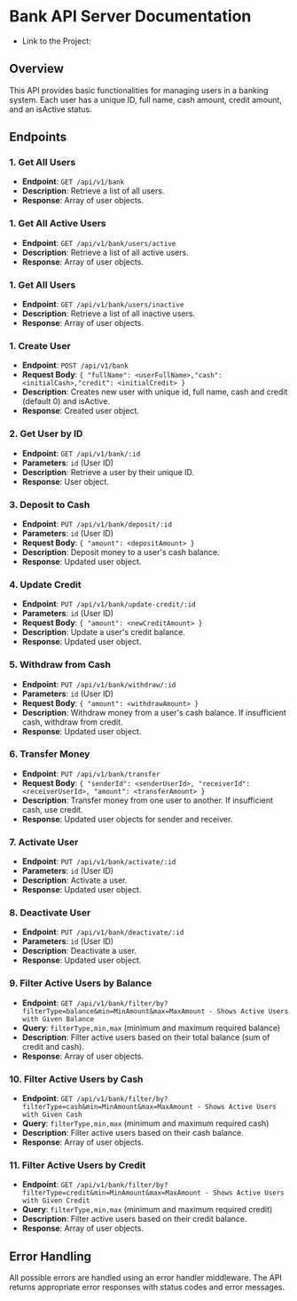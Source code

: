 # Bank API Server Documentation

-   Link to the Project: 

## Overview

This API provides basic functionalities for managing users in a banking system. Each user has a unique ID, full name, cash amount, credit amount, and an isActive status.

## Endpoints

### 1. Get All Users

-   **Endpoint**: `GET /api/v1/bank`
-   **Description**: Retrieve a list of all users.
-   **Response**: Array of user objects.

### 1. Get All Active Users

-   **Endpoint**: `GET /api/v1/bank/users/active`
-   **Description**: Retrieve a list of all active users.
-   **Response**: Array of user objects.

### 1. Get All Users

-   **Endpoint**: `GET /api/v1/bank/users/inactive`
-   **Description**: Retrieve a list of all inactive users.
-   **Response**: Array of user objects.

### 1. Create User

-   **Endpoint**: `POST /api/v1/bank`
-   **Request Body**: `{ "fullName": <userFullName>,"cash": <initialCash>,"credit": <initialCredit> }`
-   **Description**: Creates new user with unique id, full name, cash and credit (default 0) and isActive.
-   **Response**: Created user object.

### 2. Get User by ID

-   **Endpoint**: `GET /api/v1/bank/:id`
-   **Parameters**: `id` (User ID)
-   **Description**: Retrieve a user by their unique ID.
-   **Response**: User object.

### 3. Deposit to Cash

-   **Endpoint**: `PUT /api/v1/bank/deposit/:id`
-   **Parameters**: `id` (User ID)
-   **Request Body**: `{ "amount": <depositAmount> }`
-   **Description**: Deposit money to a user's cash balance.
-   **Response**: Updated user object.

### 4. Update Credit

-   **Endpoint**: `PUT /api/v1/bank/update-credit/:id`
-   **Parameters**: `id` (User ID)
-   **Request Body**: `{ "amount": <newCreditAmount> }`
-   **Description**: Update a user's credit balance.
-   **Response**: Updated user object.

### 5. Withdraw from Cash

-   **Endpoint**: `PUT /api/v1/bank/withdraw/:id`
-   **Parameters**: `id` (User ID)
-   **Request Body**: `{ "amount": <withdrawAmount> }`
-   **Description**: Withdraw money from a user's cash balance. If insufficient cash, withdraw from credit.
-   **Response**: Updated user object.

### 6. Transfer Money

-   **Endpoint**: `PUT /api/v1/bank/transfer`
-   **Request Body**: `{ "senderId": <senderUserId>, "receiverId": <receiverUserId>, "amount": <transferAmount> }`
-   **Description**: Transfer money from one user to another. If insufficient cash, use credit.
-   **Response**: Updated user objects for sender and receiver.

### 7. Activate User

-   **Endpoint**: `PUT /api/v1/bank/activate/:id`
-   **Parameters**: `id` (User ID)
-   **Description**: Activate a user.
-   **Response**: Updated user object.

### 8. Deactivate User

-   **Endpoint**: `PUT /api/v1/bank/deactivate/:id`
-   **Parameters**: `id` (User ID)
-   **Description**: Deactivate a user.
-   **Response**: Updated user object.

### 9. Filter Active Users by Balance

-   **Endpoint**: `GET /api/v1/bank/filter/by?filterType=balance&min=MinAmount&max=MaxAmount - Shows Active Users with Given Balance`
-   **Query**: `filterType,min,max` (minimum and maximum required balance)
-   **Description**: Filter active users based on their total balance (sum of credit and cash).
-   **Response**: Array of user objects.

### 10. Filter Active Users by Cash

-   **Endpoint**: `GET /api/v1/bank/filter/by?filterType=cash&min=MinAmount&max=MaxAmount - Shows Active Users with Given Cash`
-   **Query**: `filterType,min,max` (minimum and maximum required cash)
-   **Description**: Filter active users based on their cash balance.
-   **Response**: Array of user objects.

### 11. Filter Active Users by Credit

-   **Endpoint**: `GET /api/v1/bank/filter/by?filterType=credit&min=MinAmount&max=MaxAmount - Shows Active Users with Given Credit`
-   **Query**: `filterType,min,max` (minimum and maximum required credit)
-   **Description**: Filter active users based on their credit balance.
-   **Response**: Array of user objects.

## Error Handling

All possible errors are handled using an error handler middleware. The API returns appropriate error responses with status codes and error messages.
